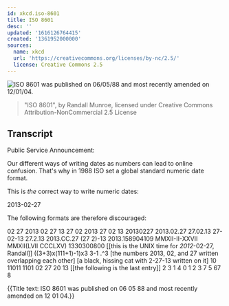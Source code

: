 ```yaml
---
id: xkcd.iso-8601
title: ISO 8601
desc: ''
updated: '1616126764415'
created: '1361952000000'
sources:
  name: xkcd
  url: 'https://creativecommons.org/licenses/by-nc/2.5/'
  license: Creative Commons 2.5
---
```

![ISO 8601 was published on 06/05/88 and most recently amended on 12/01/04.](https://imgs.xkcd.com/comics/iso_8601.png)
> "ISO 8601", by Randall Munroe, licensed under Creative Commons Attribution-NonCommercial 2.5 License

## Transcript
Public Service Announcement:

Our different ways of writing dates as numbers can lead to online confusion.  That's why in 1988 ISO set a global standard numeric date format.  

This is *the* correct way to write numeric dates:

2013-02-27

The following formats are therefore discouraged:

02
27
2013 02
27
13 27
02
2013 27
02
13
20130227 2013.02.27 27.02.13 27-02-13
27.2.13 2013.CC.27 (27
2)-13 2013.158904109
MMXII-II-XXVII MMXII(LVII
CCCLXV) 1330300800 [[this is the UNIX time for *2012*-02-27, Randall]]
((3+3)x(111+1)-1)x3
3-1
.^3 [the numbers 2013, 02, and 27 written overlapping each other] [a black, hissing cat with 2-27-13 written on it]
10
11011
1101 02
27
20
13
[[the following is the last entry]]
2 3  1 4
0 1  2 3 7
5   67   8

{{Title text: ISO 8601 was published on 06
05
88 and most recently amended on 12
01
04.}}
